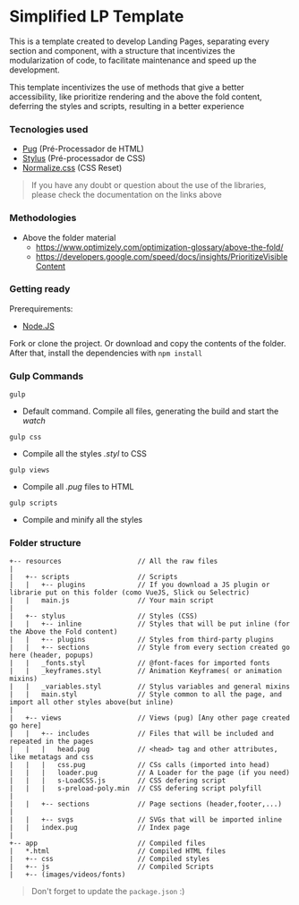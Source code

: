 # Simplified LP Template

This is a template created to develop Landing Pages, separating every section and component, with a structure that incentivizes the modularization of code, to facilitate maintenance and speed up the development.

This template incentivizes the use of methods that give a better accessibility, like prioritize rendering and the above the fold content, deferring the styles and scripts, resulting in a better experience

### Tecnologies used
- [Pug](https://pugjs.org/) (Pré-Processador de HTML)
- [Stylus](http://stylus-lang.com/) (Pré-processador de CSS)
- [Normalize.css](https://necolas.github.io/normalize.css/) (CSS Reset)

> If you have any doubt or question about the use of the libraries, please check the documentation on the links above

### Methodologies
- Above the folder material
    - https://www.optimizely.com/optimization-glossary/above-the-fold/
    - https://developers.google.com/speed/docs/insights/PrioritizeVisibleContent

### Getting ready

Prerequirements:
* [Node.JS ](https://nodejs.org/en/)

Fork or clone the project. Or download and copy the contents of the folder.
After that, install the dependencies with `npm install`

### Gulp Commands

`gulp`
- Default command. Compile all files, generating the build and start the *watch*

`gulp css`
- Compile all the styles *.styl* to CSS

`gulp views`
- Compile all *.pug* files to HTML

`gulp scripts`
- Compile and minify all the styles

### Folder structure
```
+-- resources                   // All the raw files
|
|	+-- scripts 				// Scripts
|	|	+-- plugins				// If you download a JS plugin or librarie put on this folder (como VueJS, Slick ou Selectric)
|	|	main.js					// Your main script
|
|	+-- stylus					// Styles (CSS)
|	|	+-- inline				// Styles that will be put inline (for the Above the Fold content)
|	|	+-- plugins				// Styles from third-party plugins
|	|	+-- sections			// Style from every section created go here (header, popups)
|	|	_fonts.styl				// @font-faces for imported fonts
|	|	_keyframes.styl			// Animation Keyframes( or animation mixins)
|	|	_variables.styl			// Stylus variables and general mixins
|	|	main.styl				// Style common to all the page, and import all other styles above(but inline)
|
|	+-- views                   // Views (pug) [Any other page created go here]
|	|	+-- includes			// Files that will be included and repeated in the pages
|	|	|	head.pug			// <head> tag and other attributes, like metatags and css
|	|	|	css.pug				// CSs calls (imported into head)
|	|	|	loader.pug			// A Loader for the page (if you need)
|	|	|	s-LoadCSS.js		// CSS defering script
|	|	|	s-preload-poly.min	// CSS defering script polyfill
|
|	|	+-- sections			// Page sections (header,footer,...)
|
|	|	+-- svgs				// SVGs that will be imported inline
|   |   index.pug               // Index page
|
+-- app							// Compiled files
|	*.html                      // Compiled HTML files
|	+-- css                     // Compiled styles
|	+-- js                      // Compiled Scripts
|	+-- (images/videos/fonts)
```

> Don't forget to update the `package.json` :) 